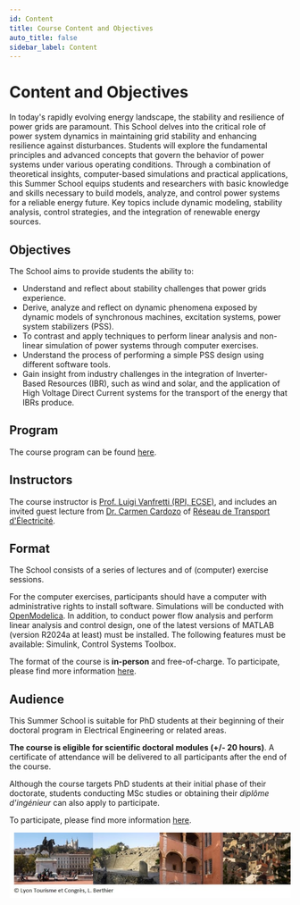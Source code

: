```yaml
---
id: Content
title: Course Content and Objectives
auto_title: false
sidebar_label: Content
---
```


# Content and Objectives
In today's rapidly evolving energy landscape, the stability and resilience of power grids are paramount. This School delves into the critical role of power system dynamics in maintaining grid stability and enhancing resilience against disturbances. Students will explore the fundamental principles and advanced concepts that govern the behavior of power systems under various operating conditions. Through a combination of theoretical insights, computer-based simulations and practical applications, this Summer School equips students and researchers with basic knowledge and skills necessary to build models, analyze, and control power systems for a reliable energy future. Key topics include dynamic modeling, stability analysis, control strategies, and the integration of renewable energy sources.

## Objectives
The School aims to provide students the ability to:
- Understand and reflect about stability challenges that power grids experience.
- Derive, analyze and reflect on dynamic phenomena exposed by dynamic models of synchronous machines, excitation systems, power system stabilizers (PSS).  
- To contrast and apply techniques to perform linear analysis and non-linear simulation of power systems through computer exercises.
- Understand the process of performing a simple PSS design using different software tools.
- Gain insight from industry challenges in the integration of Inverter-Based Resources (IBR), such as wind and solar, and the application of High Voltage Direct Current systems for the transport of the energy that IBRs produce.

## Program
The course program can be found [here](./03_Program.md).

## Instructors
The course instructor is [Prof. Luigi Vanfretti (RPI, ECSE)](https://faculty.rpi.edu/luigi-vanfretti), and includes an invited guest lecture from [Dr. Carmen Cardozo](https://www.linkedin.com/in/carmen-cardozo/) of [Réseau de Transport d'Électricité](https://www.rte-france.com/en/home).

## Format
The School consists of a series of lectures and of (computer) exercise sessions.

For the computer exercises,  participants  should have a computer with administrative rights to install software. Simulations will be conducted with [OpenModelica](https://openmodelica.org/). In addition, to conduct power flow analysis and perform linear analysis and control design, one of the latest versions of MATLAB (version R2024a at least) must be installed. The following features must be available: Simulink, Control Systems Toolbox.

The format of the course is **in-person** and free-of-charge. To participate, please find more information [here](./05_Registration.md).

## Audience
This Summer School is suitable for PhD students at their beginning of their doctoral program in Electrical Engineering or related areas. 

**The course is eligible for scientific doctoral modules (+/- 20 hours)**. A certificate of attendance will be delivered to all participants after the end of the course.

Although the course targets PhD students at their initial phase of their doctorate, students conducting MSc studies or obtaining their *diplôme d'ingénieur* can also apply to participate.

To participate, please find more information [here](./05_Registration.md).

<img src="./assets/footer.jpg" width=600>